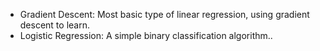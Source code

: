 - Gradient Descent:
    Most basic type of linear regression, using gradient descent to learn.
- Logistic Regression:
    A simple binary classification algorithm..
